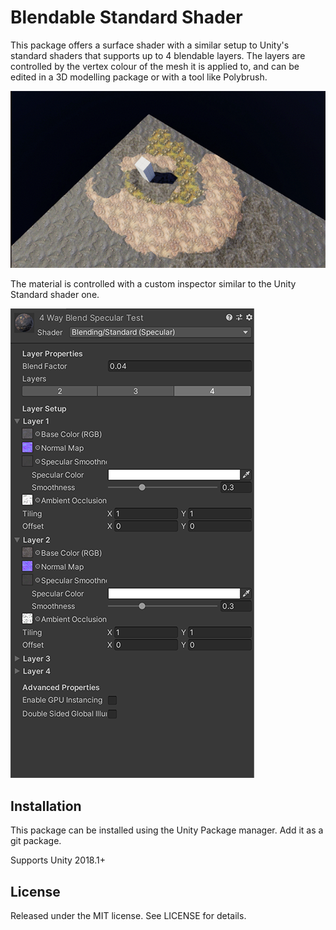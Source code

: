 # Blendable Standard Shader

This package offers a surface shader with a similar setup to Unity's standard shaders that supports up to 4 blendable layers. The layers are controlled by the vertex colour of the mesh it is applied to, and can be edited in a 3D modelling package or with a tool like Polybrush.

![Main Screenshot](Documentation~/screenshot1.png)

The material is controlled with a custom inspector similar to the Unity Standard shader one.

![Inspector](Documentation~/inspector.png)

## Installation
This package can be installed using the Unity Package manager. Add it as a git package.

Supports Unity 2018.1+

## License
Released under the MIT license. See LICENSE for details.